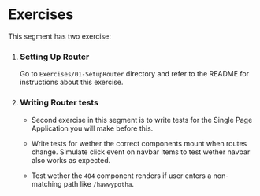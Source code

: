 # Exercises

This segment has two exercise:

1) ### Setting Up Router
  
    Go to `Exercises/01-SetupRouter` directory and refer to the README for instructions about this exercise.

2) ### Writing Router tests

    - Second exercise in this segment is to write tests for the Single Page Application you will make before this.

    - Write tests for wether the correct components mount when routes change. Simulate click event on navbar items to test wether navbar also works as expected.

    - Test wether the `404` component renders if user enters a non-matching path like `/hawwypotha`.